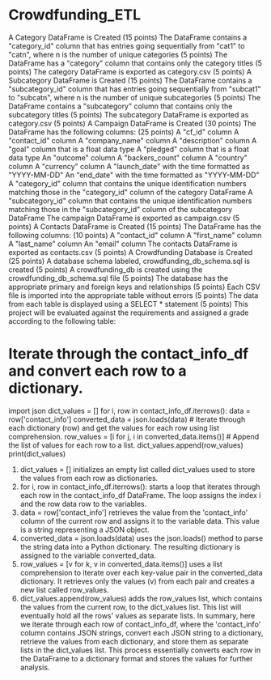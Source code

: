 # Crowdfunding_ETL
A Category DataFrame is Created (15 points)
The DataFrame contains a "category_id" column that has entries going sequentially from "cat1" to "catn", where n is the number of unique categories (5 points)
The DataFrame has a "category" column that contains only the category titles (5 points)
The category DataFrame is exported as category.csv (5 points)
A Subcategory DataFrame is Created (15 points)
The DataFrame contains a "subcategory_id" column that has entries going sequentially from "subcat1" to "subcatn", where n is the number of unique subcategories (5 points)
The DataFrame contains a "subcategory" column that contains only the subcategory titles (5 points)
The subcategory DataFrame is exported as category.csv (5 points)
A Campaign DataFrame is Created (30 points)
The DataFrame has the following columns: (25 points)
A "cf_id" column
A "contact_id" column
A "company_name" column
A "description" column
A "goal" column that is a float data type
A "pledged" column that is a float data type
An "outcome" column
A "backers_count" column
A "country" column
A "currency" column
A "launch_date" with the time formatted as "YYYY-MM-DD"
An "end_date" with the time formatted as "YYYY-MM-DD"
A "category_id" column that contains the unique identification numbers matching those in the "category_id" column of the category DataFrame
A "subcategory_id" column that contains the unique identification numbers matching those in the "subcategory_id" column of the subcategory DataFrame
The campaign DataFrame is exported as campaign.csv (5 points)
A Contacts DataFrame is Created (15 points)
The DataFrame has the following columns: (10 points)
A "contact_id" column
A "first_name" column
A "last_name" column
An "email" column
The contacts DataFrame is exported as contacts.csv (5 points)
A Crowdfunding Database is Created (25 points)
A database schema labeled, crowdfunding_db_schema.sql is created (5 points)
A crowdfunding_db is created using the crowdfunding_db_schema.sql file (5 points)
The database has the appropriate primary and foreign keys and relationships (5 points)
Each CSV file is imported into the appropriate table without errors (5 points)
The data from each table is displayed using a SELECT * statement (5 points)
This project will be evaluated against the requirements and assigned a grade according to the following table:

# Iterate through the contact_info_df and convert each row to a dictionary.
import json
dict_values = []
for i, row in contact_info_df.iterrows():
    data = row['contact_info']
    converted_data = json.loads(data)
    # Iterate through each dictionary (row) and get the values for each row using list comprehension.
    row_values = [i for j, i in converted_data.items()]
    # Append the list of values for each row to a list. 
    dict_values.append(row_values)
print(dict_values)
1. dict_values = [] initializes an empty list called dict_values used to store the values from each row as dictionaries.
2. for i, row in contact_info_df.iterrows(): starts a loop that iterates through each row in the contact_info_df DataFrame. The loop assigns the index i and the row data row to the variables.
3. data = row['contact_info'] retrieves the value from the 'contact_info' column of the current row and assigns it to the variable data. This value is a string representing a JSON object.
4. converted_data = json.loads(data) uses the json.loads() method to parse the string data into a Python dictionary. The resulting dictionary is assigned to the variable converted_data.
5. row_values = [v for k, v in converted_data.items()] uses a list comprehension to iterate over each key-value pair in the converted_data dictionary. It retrieves only the values (v) from each pair and creates a new list called row_values.
6. dict_values.append(row_values) adds the row_values list, which contains the values from the current row, to the dict_values list. This list will eventually hold all the rows' values as separate lists.
In summary, here we iterate through each row of contact_info_df, where the 'contact_info' column contains JSON strings, convert each JSON string to a dictionary, retrieve the values from each dictionary, and store them as separate lists in the dict_values list. This process essentially converts each row in the DataFrame to a dictionary format and stores the values for further analysis.
